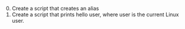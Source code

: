 0. Create a script that creates an alias 
2. Create a script that prints hello user, where user is the current Linux user. 

